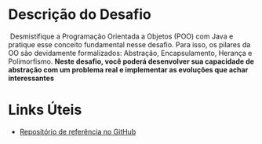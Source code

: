 # Descrição do Desafio

​	 Desmistifique a Programação Orientada a Objetos (POO) com Java e pratique esse conceito fundamental nesse desafio. Para isso, os pilares da OO são devidamente formalizados: Abstração, Encapsulamento, Herança e Polimorfismo. **Neste desafio, você poderá desenvolver sua capacidade de abstração com um problema real e implementar as evoluções que achar interessantes**



# Links Úteis

- [Repositório de referência no GitHub](https://github.com/cami-la/desafio-poo-dio)

